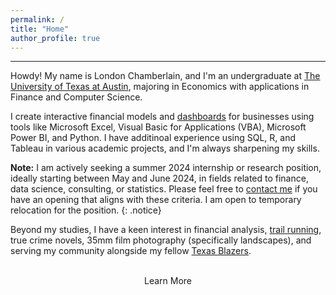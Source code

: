 ```yaml
---
permalink: /
title: "Home"
author_profile: true
---
```

------

Howdy! My name is London Chamberlain, and I'm an undergraduate at [The University of Texas at Austin](https://www.utexas.edu/), majoring in Economics with applications in Finance and Computer Science. 

I create interactive financial models and [dashboards](https://chamberlainlondon.github.io/portfolio/portfolio-2/) for businesses using tools like Microsoft Excel, Visual Basic for Applications (VBA), Microsoft Power BI, and Python. I have additinoal experience using SQL, R, and Tableau in various academic projects, and I'm always sharpening my skills.

**Note:** I am actively seeking a summer 2024 internship or research position, ideally starting between May and June 2024, in fields related to finance, data science, consulting, or statistics. Please feel free to [contact me](https://chamberlainlondon.github.io/contact/) if you have an opening that aligns with these criteria. I am open to temporary relocation for the position.
{: .notice}

Beyond my studies, I have a keen interest in financial analysis, [trail running](http://edsresults.com/txsb22/reports.php?search_type=race_results&event=Marathon&division=Age+Group), true crime novels, 35mm film photography (specifically landscapes), and serving my community alongside my fellow [Texas Blazers](https://www.texasblazers.com/).

<br>

<div style="text-align:center;">
    <a href="/about/" class="btn" style="text-decoration: none;">Learn More</a>
</div>
